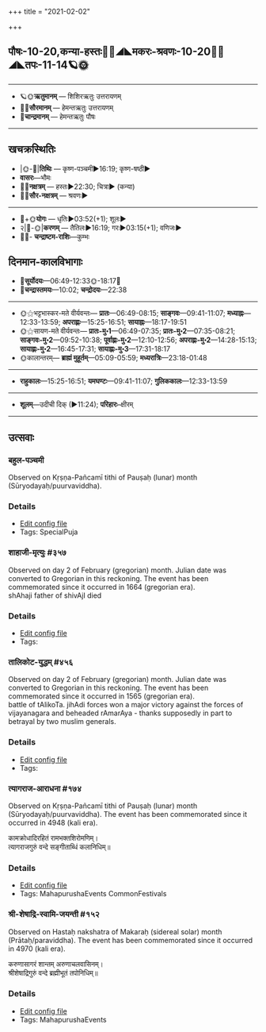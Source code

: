+++
title = "2021-02-02"

+++
## पौषः-10-20,कन्या-हस्तः🌛🌌◢◣मकरः-श्रवणः-10-20🌌🌞◢◣तपः-11-14🪐🌞
___________________
- 🪐🌞**ऋतुमानम्** — शिशिरऋतुः उत्तरायणम्
- 🌌🌞**सौरमानम्** — हेमन्तऋतुः उत्तरायणम्
- 🌛**चान्द्रमानम्** — हेमन्तऋतुः पौषः
___________________


## खचक्रस्थितिः
- |🌞-🌛|**तिथिः** — कृष्ण-पञ्चमी►16:19; कृष्ण-षष्ठी►  
- **वासरः**—भौमः  
- 🌌🌛**नक्षत्रम्** — हस्तः►22:30; चित्रा► (कन्या)  
- 🌌🌞**सौर-नक्षत्रम्** — श्रवणः►  
___________________
- 🌛+🌞**योगः** — धृतिः►03:52(+1); शूलः►  
- २|🌛-🌞|**करणम्** — तैतिलः►16:19; गरः►03:15(+1); वणिजः►  
- 🌌🌛- **चन्द्राष्टम-राशिः**—कुम्भः  


## दिनमान-कालविभागाः
- 🌅**सूर्योदयः**—06:49-12:33🌞️-18:17🌇  
- 🌛**चन्द्रास्तमयः**—10:02; **चन्द्रोदयः**—22:38  
___________________
- 🌞⚝भट्टभास्कर-मते वीर्यवन्तः— **प्रातः**—06:49-08:15; **साङ्गवः**—09:41-11:07; **मध्याह्नः**—12:33-13:59; **अपराह्णः**—15:25-16:51; **सायाह्नः**—18:17-19:51  
- 🌞⚝सायण-मते वीर्यवन्तः— **प्रातः-मु॰1**—06:49-07:35; **प्रातः-मु॰2**—07:35-08:21; **साङ्गवः-मु॰2**—09:52-10:38; **पूर्वाह्णः-मु॰2**—12:10-12:56; **अपराह्णः-मु॰2**—14:28-15:13; **सायाह्णः-मु॰2**—16:45-17:31; **सायाह्णः-मु॰3**—17:31-18:17  
- 🌞कालान्तरम्— **ब्राह्मं मुहूर्तम्**—05:09-05:59; **मध्यरात्रिः**—23:18-01:48  
___________________
- **राहुकालः**—15:25-16:51; **यमघण्टः**—09:41-11:07; **गुलिककालः**—12:33-13:59  
___________________
- **शूलम्**—उदीची दिक् (►11:24); **परिहारः**–क्षीरम्  
___________________

## उत्सवाः
### बहुल-पञ्चमी

Observed on Kṛṣṇa-Pañcamī tithi of Pauṣaḥ (lunar) month (Sūryodayaḥ/puurvaviddha). 

### Details
- [Edit config file](https://github.com/sanskrit-coders/adyatithi/tree/master/general/lunar_month/tithi/10/20/bahula-paJcamI.toml)
- Tags: SpecialPuja


### शाहाजी-मृत्युः #३५७

Observed on day 2 of February (gregorian) month. Julian date was converted to Gregorian in this reckoning. The event has been commemorated since it occurred in 1664 (gregorian era).  
shAhaji father of shivAjI died

### Details
- [Edit config file](https://github.com/sanskrit-coders/adyatithi/tree/master/mahApuruSha/xatra-later/gregorian/day/02/02/shAhAjI-mRtyuH.toml)
- Tags: 


### तालिकोट-युद्धम् #४५६

Observed on day 2 of February (gregorian) month. Julian date was converted to Gregorian in this reckoning. The event has been commemorated since it occurred in 1565 (gregorian era).  
battle of tAlikoTa. jihAdi forces won a major victory against the forces of vijayanagara and beheaded rAmarAya - thanks supposedly in part to betrayal by two muslim generals.

### Details
- [Edit config file](https://github.com/sanskrit-coders/adyatithi/tree/master/mahApuruSha/xatra-later/gregorian/day/02/02/tAlikoTa-yuddham.toml)
- Tags: 


### त्यागराज-आराधना #१७४

Observed on Kṛṣṇa-Pañcamī tithi of Pauṣaḥ (lunar) month (Sūryodayaḥ/puurvaviddha). The event has been commemorated since it occurred in 4948 (kali era).  


कामक्रोधादिरहितं रामभक्तशिरोमणिम्।  
त्यागराजगुरुं वन्दे सङ्गीताब्धिं कलानिधिम्॥



### Details
- [Edit config file](https://github.com/sanskrit-coders/adyatithi/tree/master/mahApuruSha/sangIta-kRt/lunar_month/tithi/10/20/tyAgarAja-ArAdhanA.toml)
- Tags: MahapurushaEvents CommonFestivals


### श्री-शेषाद्रि-स्वामि-जयन्ती #१५२

Observed on Hastaḥ nakshatra of Makaraḥ (sidereal solar) month (Prātaḥ/paraviddha). The event has been commemorated since it occurred in 4970 (kali era).  


करुणासागरं शान्तम् अरुणाचलवासिनम्।  
श्रीशेषाद्रिगुरुं वन्दे ब्रह्मीभूतं तपोनिधिम्॥



### Details
- [Edit config file](https://github.com/sanskrit-coders/adyatithi/tree/master/mahApuruSha/general/sidereal_solar_month/nakshatra/10/13/zrI~zESAdri-svAmI~jayantI.toml)
- Tags: MahapurushaEvents



